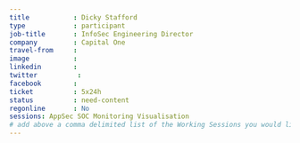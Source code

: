 ```yaml
---
title           : Dicky Stafford
type            : participant
job-title       : InfoSec Engineering Director
company         : Capital One
travel-from     :
image           :
linkedin        :
twitter          :
facebook        :
ticket          : 5x24h
status          : need-content
regonline       : No
sessions: AppSec SOC Monitoring Visualisation
# add above a comma delimited list of the Working Sessions you would like to attend (use the session's title)
---
```

